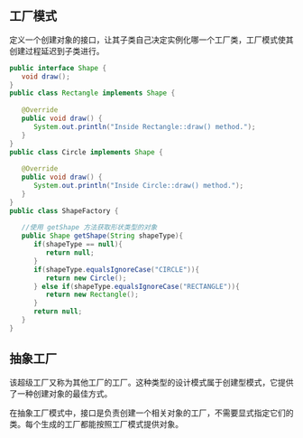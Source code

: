 ## 工厂模式

定义一个创建对象的接口，让其子类自己决定实例化哪一个工厂类，工厂模式使其创建过程延迟到子类进行。

~~~java
public interface Shape {
   void draw();
}
public class Rectangle implements Shape {
 
   @Override
   public void draw() {
      System.out.println("Inside Rectangle::draw() method.");
   }
}
public class Circle implements Shape {
 
   @Override
   public void draw() {
      System.out.println("Inside Circle::draw() method.");
   }
}
public class ShapeFactory {
    
   //使用 getShape 方法获取形状类型的对象
   public Shape getShape(String shapeType){
      if(shapeType == null){
         return null;
      }        
      if(shapeType.equalsIgnoreCase("CIRCLE")){
         return new Circle();
      } else if(shapeType.equalsIgnoreCase("RECTANGLE")){
         return new Rectangle();
      }
      return null;
   }
}
~~~

## 抽象工厂

该超级工厂又称为其他工厂的工厂。这种类型的设计模式属于创建型模式，它提供了一种创建对象的最佳方式。

在抽象工厂模式中，接口是负责创建一个相关对象的工厂，不需要显式指定它们的类。每个生成的工厂都能按照工厂模式提供对象。